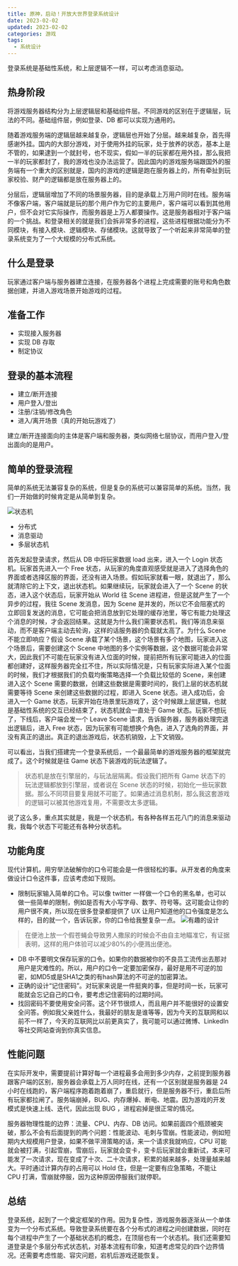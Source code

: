 ```yaml
---
title: 原神，启动！开放大世界登录系统设计
date: 2023-02-02
updated: 2023-02-02
categories: 游戏
tags:
  - 系统设计
---
```

登录系统是基础性系统，和上层逻辑不一样，可以考虑消息驱动。

## 热身阶段
将游戏服务器结构分为上层逻辑层和基础组件层。不同游戏的区别在于逻辑层，玩法的不同。基础组件层，例如登录、DB 都可以实现为通用的。

随着游戏服务端的逻辑层越来越复杂，逻辑层也开始了分层。越来越复杂，首先得感谢外挂。国内的大部分游戏，对于使用外挂的玩家，处于放养的状态，基本上是不管的，如果逮到一个就封号，也不现实，假如一半的玩家都在用外挂，那么我把一半的玩家都封了，我的游戏也没办法运营了。因此国内的游戏服务端跟国外的服务端有一个重大的区别就是，国内的游戏的逻辑是跑在服务器上的，所有牵扯到玩家校验、财产的逻辑都是放在服务器上的。

分层后，逻辑层增加了不同的场景服务器，目的是承载上万用户同时在线。服务端不像客户端，客户端就是玩的那个用户作为它的主要用户，客户端可以看到其他用户，但不会对它实际操作，而服务器是上万人都要操作。这是服务器相对于客户端的一个挑战。和登录相关的就是我们会拆非常多的进程，这些进程根据功能分为不同模块，有接入模块、逻辑模块、存储模块。这就导致了一个听起来非常简单的登录系统变为了一个大规模的分布式系统。

## 什么是登录
玩家通过客户端与服务器建立连接，在服务器各个进程上完成需要的账号和角色数据创建，并进入游戏场景开始游戏的过程。

## 准备工作
- 实现接入服务器
- 实现 DB 存取
- 制定协议

## 登录的基本流程
- 建立/断开连接
- 用户登入/登出
- 注册/注销/修改角色
- 进入/离开场景（真的开始玩游戏了）

建立/断开连接面向的主体是客户端和服务器，类似网络七层协议，而用户登入/登出面向的是用户。

## 简单的登录流程
简单的系统无法兼容复杂的系统，但是复杂的系统可以兼容简单的系统。当然，我们一开始做的时候肯定是从简单到复杂。

![状态机](https://weizicoding-1318098637.cos.ap-chengdu.myqcloud.com/%E6%B8%B8%E6%88%8F%E6%A0%B8%E5%BF%83%E9%80%BB%E8%BE%91%E8%AE%BE%E8%AE%A1--%E7%99%BB%E5%BD%95%E7%B3%BB%E7%BB%9F/picture_01.png)

- 分布式
- 消息驱动
- 多层状态机

首先发起登录请求，然后从 DB 中将玩家数据 load 出来，进入一个 Login 状态机。玩家首先进入一个 Free 状态，从玩家的角度直观感受就是进入了选择角色的界面或者选择区服的界面，还没有进入场景。假如玩家就看一眼，就退出了，那么就清除它的上下文，退出状态机。如果继续玩，玩家就会进入了一个 Scene 的状态，进入这个状态后，玩家开始从 World 往 Scene 进程进，但是这就产生了一个异步的过程，我往 Scene 发消息，因为 Scene 是并发的，所以它不会阻塞式的立即回复发送的消息，它可能会把消息放到它处理的缓存池里，等它有能力处理这个消息的时候，才会返回结果。这就是为什么我们需要状态机，我们等消息来驱动，而不是客户端主动去轮询，这样的话服务器的负载就太高了。为什么 Scene 不能立即响应？假设 Scene 承载了某个场景，这个场景有多个地图，玩家进入这个场景后，需要创建这个 Scene 中地图的多个实例等数据，这个数据可能会非常大，因此我们不可能在玩家没有进入位面的时候，提前把所有玩家可能进入的位面都创建好，这样服务器完全扛不住，所以实际情况是，只有玩家实际进入某个位面的时候，我们才根据我们的负载均衡策略选择一个负载比较低的 Scene，来创建进入这个 Scene 需要的数据，创建这些数据是需要时间的，我们上层的状态机就需要等待 Scene 来创建这些数据的过程，即进入 Scene 状态。进入成功后，会进入一个 Game 状态，玩家开始在场景里玩游戏了，这个时候跟上层逻辑，也就是基础性系统的交互已经结束了，状态机就会一直处于 Game 状态。玩家不想玩了，下线后，客户端会发一个 Leave Scene 请求，告诉服务器，服务器处理完退出逻辑后，进入 Free 状态，因为玩家有可能想换个角色，进入了选角的界面，并没有真正的退出。真正的退出游戏后，状态机销毁，上下文销毁。

可以看出，当我们搭建完一个登录系统后，一个最最简单的游戏服务器的框架就完成了。这个时候就是往 Game 状态下装游戏的玩法逻辑了。

> 状态机是放在引擎层的，与玩法层隔离。假设我们把所有 Game 状态下的玩法逻辑都放到引擎层，或者说在 Scene 状态的时候，初始化一些玩家数据。那么不同项目要复用就不可能了。如果通过消息机制，那么我这套游戏的逻辑可以被其他游戏复用，不需要改太多逻辑。

说了这么多，重点其实就是，我是一个状态机，有各种各样五花八门的消息来驱动我，我每个状态下可能还有各种分状态机。

## 功能角度
现代计算机，用穷举法破解你的口令可能会是一件很轻松的事。从开发者的角度来做设计口令这件事，应该考虑如下规则。
- 限制玩家输入简单的口令。可以像 twitter 一样做一个口令的黑名单，也可以做一些简单的限制，例如是否有大小写字母、数字、符号等。这可能会让你的用户很不爽，所以现在很多登录都提供了 UX 让用户知道他的口令强度是怎么样的，目的就一个，告诉玩家，你的口令给我整复杂一点。
![有趣的设计](https://weizicoding-1318098637.cos.ap-chengdu.myqcloud.com/%E6%B8%B8%E6%88%8F%E6%A0%B8%E5%BF%83%E9%80%BB%E8%BE%91%E8%AE%BE%E8%AE%A1--%E7%99%BB%E5%BD%95%E7%B3%BB%E7%BB%9F/picture_02.png)
> 在便池上放一个假苍蝇会导致男人撒尿的时候会不由自主地瞄准它，有证据表明，这样的用户体验可以减少80%的小便溅出便池。
- DB 中不要明文保存玩家的口令。如果你的数据被你的不良员工流传出去那对用户是灾难性的。所以，用户的口令一定要加密保存，最好是用不可逆的加密，如MD5或是SHA1之类的有hash算法的不可逆的加密算法。
- 正确的设计“记住密码”。对玩家来说是一件挺爽的事，但是时间一长，玩家可能就会忘记自己的口令，要考虑记住密码的过期时间。
- 找回密码不要使用安全问答。这个环节很烦人，而且用户并不能很好的设置安全问答。例如我父亲姓什么，我最好的朋友是谁等等，因为今天的互联网和以前不一样了，今天的互联网比以前更真实了，我可能可以通过微博、LinkedIn等社交网站查询到你真实信息。

## 性能问题
在实际开发中，需要提前计算好每一个进程最多会用到多少内存，之前提到服务器跟客户端的区别，服务器会承载上万人同时在线，还有一个区别就是服务器是 24 小时在线跑的，客户端程序跑着跑着崩了，重启就行，但是服务器不行，重启后所有玩家都拉闸了。服务端崩掉，BUG、内存爆掉、断电、地震。因为游戏的开发模式是快速上线、迭代，因此出现 BUG ，进程宕掉是很正常的情况。

服务器物理性能的边界：流量、CPU、内存、DB 访问。如果前面四个瓶颈被突破，那么不会有后面提到的两个问题：性能波动、毛刺与雪崩。性能波动，例如短期内大规模用户登录，如果不做平滑策略的话，来一个请求我就响应，CPU 可能就会被打满，引起雪崩，雪崩后，玩家就会变卡，变卡后玩家就会重新试，本来可能发了一次请求，现在变成了十次、二十次请求，积累的越来越多，处理量越来越大。平时通过计算内存的占用可以 Hold 住，但是一定要有应急策略，不能让 CPU 打满，雪崩就停服，因为这种原因停服我们就停职。

## 总结
登录系统，起到了一个奠定框架的作用。因为复杂性，游戏服务器逐渐从一个单体变为一个分布式系统。导致登录系统要在各个分布式的进程之间创建数据，同时在每个进程中产生了一个基础状态机的概念，在顶层也有一个状态机。我们还需要知道登录是个多层分布式状态机，对基本流程有印象，知道考虑常见的四个边界情况。还需要考虑性能、容灾问题，宕机后游戏还能恢复。